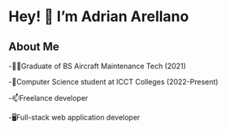 <h1>Hey! 👋  I’m Adrian Arellano</h1>

<h2>About Me</h2>
<p>-👨‍🎓Graduate of BS Aircraft Maintenance Tech (2021)</p>
<p>-🌱Computer Science student at ICCT Colleges (2022-Present)</p>
<p>-📫Freelance developer</p>
<p>-🖥️Full-stack web application developer</p>


<!---
mcgel28/mcgel28 is a ✨ special ✨ repository because its `README.md` (this file) appears on your GitHub profile.
You can click the Preview link to take a look at your changes.
--->
